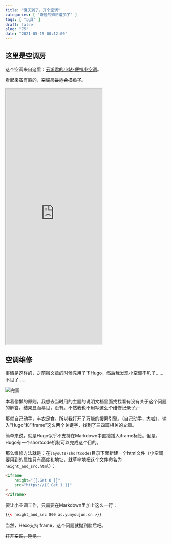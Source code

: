 ```yaml
---
title: "夏天到了，开个空调"
categories: [ "奇怪的知识增加了" ]
tags: [ "玩具" ]
draft: false
slug: "75"
date: "2021-05-15 00:12:00"
---
```


## 这里是空调房

这个空调来自这里：[云游君的小站-便携小空调](https://www.yunyoujun.cn/posts/air-conditioner/)。

看起来蛮有趣的，~~空调房最适合摸鱼了~~。

<!-- more -->

<iframe height=800 src="https://ac.yunyoujun.cn"></iframe>

## 空调维修

事情是这样的，之前搬文章的时候先用了下Hugo，然后我发现小空调不见了……不见了……

![完蛋](https://i.loli.net/2021/06/27/3iDmAFlU8eZkhRV.jpg)

本着偷懒的原则，我想去当时用的主题的说明文档里面找找看有没有关于这个问题的解答。结果显而易见，没有。~~不然我也不用写这么个维修记录了。~~

那就自己动手，丰衣足食。所以我打开了万能的搜索引擎。~~（自己动手，大嘘）~~，输入“Hugo”和“iframe”这么两个关键字，找到了三四篇相关的文章。

简单来说，就是Hugo似乎不支持在Markdown中直接插入iframe标签。但是，Hugo有一个shortcode机制可以完成这个目的。

那么维修方法就是：在`layouts/shortcodes`目录下面新建一个html文件（小空调要用到的属性只有高度和地址，就草率地把这个文件命名为`height_and_src.html`）：

```html
<iframe
    height="{{.Get 0 }}"
    src="https://{{.Get 1 }}"
>
</iframe>
```

要让小空调工作，只需要在Markdown里加上这么一行：

```html
{{< height_and_src 800 ac.yunyoujun.cn >}}
```

当然，Hexo支持iframe，这个问题就抛到脑后吧。

~~打开空调，睡觉。~~
